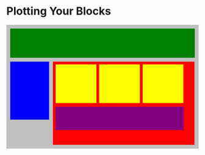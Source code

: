 # Plotting Your Blocks

![Plotting template](https://raw.githubusercontent.com/amountcastlej/Plotting_Your_Blocks/main/PlottingYourBlocks.png)
